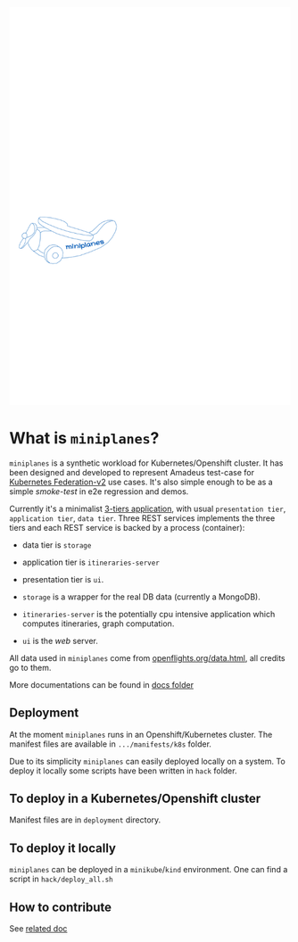 ![logo](docs/images/logo.png)

# What is `miniplanes`?

`miniplanes` is a synthetic workload for Kubernetes/Openshift cluster. It has been designed and developed to represent Amadeus test-case for [Kubernetes Federation-v2](https://github.com/kubernetes-sigs/federation-v2) use cases. It's also simple enough to be as a simple _smoke-test_ in e2e regression and demos.


Currently  it's a minimalist [3-tiers application](https://en.wikipedia.org/wiki/Multitier_architecture#Three-tier_architecture), with usual `presentation tier`, `application tier`, `data tier`. Three REST services implements the three tiers and each REST service is backed by a process (container):

* data tier is `storage`
* application tier is `itineraries-server`
* presentation tier is `ui`.

* `storage` is a wrapper for the real DB data (currently a MongoDB).
* `itineraries-server` is the potentially cpu intensive application which computes itineraries, graph computation.
* `ui` is the _web_ server.

All data used in `miniplanes` come from [openflights.org/data.html](https://openflights.org/data.html), all credits go to them.

More documentations can be found in [docs folder](./docs)

## Deployment

At the moment `miniplanes` runs in an Openshift/Kubernetes cluster.
The manifest files are available in `.../manifests/k8s` folder.

Due to its simplicity `miniplanes` can  easily deployed locally on a system.
To deploy it locally some scripts have been written in `hack` folder.

## To deploy in a Kubernetes/Openshift cluster

Manifest files are in `deployment` directory.

## To deploy it locally

`miniplanes` can be deployed in a `minikube`/`kind` environment. One can find a script in `hack/deploy_all.sh`

## How to contribute

See [related doc](./docs/contrinute.md)
